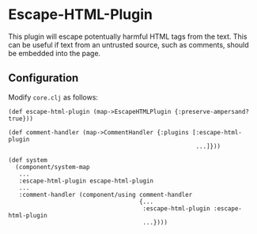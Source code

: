 # Escape-HTML-Plugin

This plugin will escape potentually harmful HTML tags from the text. This can be useful if text from an untrusted source, such as comments, should be embedded into the page.

## Configuration

Modify `core.clj` as follows:

```
(def escape-html-plugin (map->EscapeHTMLPlugin {:preserve-ampersand? true}))

(def comment-handler (map->CommentHandler {:plugins [:escape-html-plugin
                                                     ...]}))

(def system
  (component/system-map
   ...
   :escape-html-plugin escape-html-plugin
   ...
   :comment-handler (component/using comment-handler
                                     {...
                                      :escape-html-plugin :escape-html-plugin
                                      ...})))
```